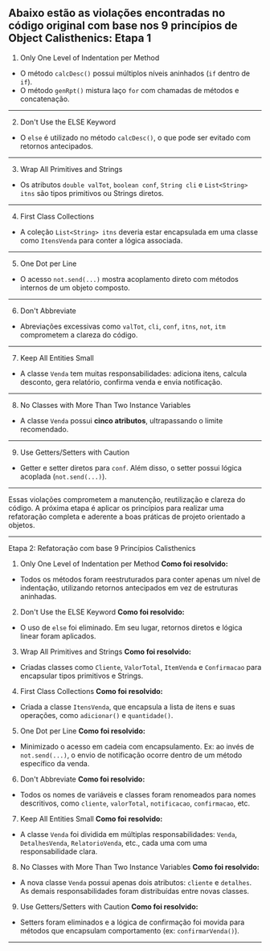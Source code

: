Abaixo estão as violações encontradas no código original com base nos 9 princípios de **Object Calisthenics**:
Etapa 1
---
1. Only One Level of Indentation per Method
*  O método `calcDesc()` possui múltiplos níveis aninhados (`if` dentro de `if`).
*  O método `genRpt()` mistura laço `for` com chamadas de métodos e concatenação.
---
2. Don't Use the ELSE Keyword
*  O `else` é utilizado no método `calcDesc()`, o que pode ser evitado com retornos antecipados.
---
3. Wrap All Primitives and Strings
*  Os atributos `double valTot`, `boolean conf`, `String cli` e `List<String> itns` são tipos primitivos ou Strings diretos.
---
4. First Class Collections
*  A coleção `List<String> itns` deveria estar encapsulada em uma classe como `ItensVenda` para conter a lógica associada.
---
5. One Dot per Line
*  O acesso `not.send(...)` mostra acoplamento direto com métodos internos de um objeto composto.
---
6. Don't Abbreviate
*  Abreviações excessivas como `valTot`, `cli`, `conf`, `itns`, `not`, `itm` comprometem a clareza do código.
---
7. Keep All Entities Small
*  A classe `Venda` tem muitas responsabilidades: adiciona itens, calcula desconto, gera relatório, confirma venda e envia notificação.
---
8. No Classes with More Than Two Instance Variables
*  A classe `Venda` possui **cinco atributos**, ultrapassando o limite recomendado.
---
9. Use Getters/Setters with Caution
*  Getter e setter diretos para `conf`. Além disso, o setter possui lógica acoplada (`not.send(...)`).
---
Essas violações comprometem a manutenção, reutilização e clareza do código. A próxima etapa é aplicar os princípios para realizar uma refatoração completa e aderente a boas práticas de projeto orientado a objetos.

---
Etapa 2: Refatoração com base 9 Princípios Calisthenics

1. Only One Level of Indentation per Method
**Como foi resolvido:**
* Todos os métodos foram reestruturados para conter apenas um nível de indentação, utilizando retornos antecipados em vez de estruturas aninhadas.
2. Don't Use the ELSE Keyword
**Como foi resolvido:**
* O uso de `else` foi eliminado. Em seu lugar, retornos diretos e lógica linear foram aplicados.
3. Wrap All Primitives and Strings
**Como foi resolvido:**
* Criadas classes como `Cliente`, `ValorTotal`, `ItemVenda` e `Confirmacao` para encapsular tipos primitivos e Strings.
4. First Class Collections
**Como foi resolvido:**
* Criada a classe `ItensVenda`, que encapsula a lista de itens e suas operações, como `adicionar()` e `quantidade()`.
5. One Dot per Line
**Como foi resolvido:**
* Minimizado o acesso em cadeia com encapsulamento. Ex: ao invés de `not.send(...)`, o envio de notificação ocorre dentro de um método específico da venda.
6. Don't Abbreviate
**Como foi resolvido:**
* Todos os nomes de variáveis e classes foram renomeados para nomes descritivos, como `cliente`, `valorTotal`, `notificacao`, `confirmacao`, etc.
7. Keep All Entities Small
**Como foi resolvido:**
* A classe `Venda` foi dividida em múltiplas responsabilidades: `Venda`, `DetalhesVenda`, `RelatorioVenda`, etc., cada uma com uma responsabilidade clara.
8. No Classes with More Than Two Instance Variables
**Como foi resolvido:**
* A nova classe `Venda` possui apenas dois atributos: `cliente` e `detalhes`. As demais responsabilidades foram distribuídas entre novas classes.
9. Use Getters/Setters with Caution
**Como foi resolvido:**
* Setters foram eliminados e a lógica de confirmação foi movida para métodos que encapsulam comportamento (ex: `confirmarVenda()`).
---
